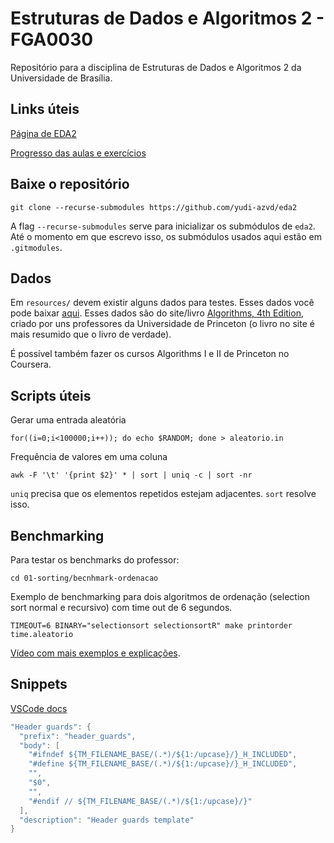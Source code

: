 # Estruturas de Dados e Algoritmos 2 - FGA0030
Repositório para a disciplina de Estruturas de Dados e Algoritmos 2
da Universidade de Brasília.


## Links úteis
[Página de EDA2](https://www.brunoribas.com.br/eda2/2021-1/#org9410b9f)

[Progresso das aulas e exercícios](https://github.com/yudi-azvd/eda2/issues/1)


## Baixe o repositório
    git clone --recurse-submodules https://github.com/yudi-azvd/eda2

A flag `--recurse-submodules` serve para inicializar os submódulos de `eda2`.
Até o momento em que escrevo isso, os submódulos usados aqui estão em 
`.gitmodules`.


## Dados
Em `resources/` devem existir alguns dados para testes. Esses dados você pode 
baixar [aqui](https://algs4.cs.princeton.edu/code/algs4-data.zip). Esses dados
são do site/livro [Algorithms, 4th Edition](https://algs4.cs.princeton.edu/home/),
criado por uns professores da Universidade de Princeton (o livro no site é
mais resumido que o livro de verdade).

É possível também fazer os cursos Algorithms I e II de Princeton no Coursera.

## Scripts úteis
Gerar uma entrada aleatória

    for((i=0;i<100000;i++)); do echo $RANDOM; done > aleatorio.in


Frequência de valores em uma coluna

    awk -F '\t' '{print $2}' * | sort | uniq -c | sort -nr

`uniq` precisa que os elementos repetidos estejam adjacentes. `sort` resolve 
isso.

## Benchmarking
Para testar os benchmarks do professor:

    cd 01-sorting/becnhmark-ordenacao

Exemplo de benchmarking para dois algoritmos de ordenação (selection sort normal
e recursivo) com time out de 6 segundos.

    TIMEOUT=6 BINARY="selectionsort selectionsortR" make printorder time.aleatorio


[Vídeo com mais exemplos e explicações](https://www.youtube.com/watch?v=W8XcTiAPaew).


## Snippets
[VSCode docs](https://code.visualstudio.com/docs/editor/userdefinedsnippets#_transform-examples)

```cpp
"Header guards": {
  "prefix": "header_guards",
  "body": [
    "#ifndef ${TM_FILENAME_BASE/(.*)/${1:/upcase}/}_H_INCLUDED",
    "#define ${TM_FILENAME_BASE/(.*)/${1:/upcase}/}_H_INCLUDED",
    "",
    "$0",
    "",
    "#endif // ${TM_FILENAME_BASE/(.*)/${1:/upcase}/}"
  ],
  "description": "Header guards template"
}
```
